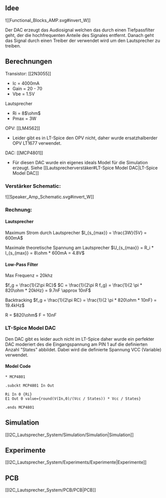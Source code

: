 
## Idee

![[Functional_Blocks_AMP.svg#invert_W]]

Der DAC erzeugt das Audiosignal welchen das durch einen Tiefpassfilter geht, der die hochfrequenten Anteile des Signales entfernt. Danach geht das Signal durch einen Treiber der verwendet wird um den Lautsprecher zu treiben.

## Berechnungen

Transistor: [[2N3055]]
* Ic = 4000mA
* Gain = 20 - 70
* Vbe = 1.5V

Lautsprecher
* Ri = 8$\ohm$
* Pmax = 3W 

OPV: [[LM4562]]
* Leider gibt es in LT-Spice den OPV nicht, daher wurde ersatzhalberder OPV LT1677 verwendet.

DAC: [[MCP4801]]
* Für diesen DAC wurde ein eigenes ideals Model für die Simulation erzeugt. Siehe [[Lautsprecherverstäker#LT-Spice Model DAC|LT-Spice Model DAC]] 

### Verstärker Schematic:
![[Speaker_Amp_Schematic.svg#invert_W]]


### Rechnung:

#### Lautsprecher
Maximum Strom durch Lautsprecher
$I_{s_{max}} = \frac{3W}{5V} = 600mA$

Maximale theoretische Spannung am Lautsprecher
$U_{s_{max}} = R_i * I_{s_{max}} = 8\ohm * 600mA = 4.8V$


#### Low-Pass Filter
Max Frequenz = 20khz 

$f_g = \frac{1}{2\pi RC}$
$C = \frac{1}{2\pi R f_g} = \frac{1}{2 \pi * 820\ohm * 20kHz} = 9.7nF \approx 10nF$

Backtracking
$f_g = \frac{1}{2\pi RC} = \frac{1}{2 \pi * 820\ohm * 10nF} = 19.4kHz$

R = $820\ohm$
F = $10nF$

### LT-Spice Model DAC

Den DAC gibt es leider auch nicht im LT-Spice daher wurde ein perfekter DAC moderiert des die Eingangspannung am PIN 1 auf die definierten Anzahl "States" abbildet. Dabei wird die definierte Spannung VCC (Variable) verwendet.

#### Model Code

```
* MCP4801

.subckt MCP4801 In Out

Ri In 0 {Ri}
E1 Out 0 value={round(V(In,0)/(Vcc / States)) * Vcc / States}

.ends MCP4801
```


## Simulation

[[I2C_Lautsprecher_System/Simulation/Simulation|Simulation]]


## Experimente

[[I2C_Lautsprecher_System/Experiments/Experimente|Experimente]]

## PCB

[[I2C_Lautsprecher_System/PCB/PCB|PCB]]